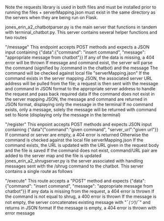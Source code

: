 Note the requests library is used in both files and must be installed prior to running the files + serverMapping.json must exist in the same directory as the servers when they are being run on Flask.

jones_erin_a2_chatbotparser.py is the main server that functions in tandem with terminal_chatbot.py. This server contains several helper functions and two routes

"/message"
This endpoint accepts POST methods and expects a JSON input containing {"data":{"command": "insert command", "message": "appropriate message from chatbot"}}
If any of the data is missing, a 404 error will be thrown
If message and command exist, the server will parse the command (signified by /command in the chatbot) and the message
The command will be checked against local file "serverMapping.json"
If the command exists in the server mapping JSON, the associated server URL address will be pulled from the file; a request is then sent with the message and command in JSON format to the appropriate server address to handle the request and pass back required data
If the command does not exist in the server mapping JSON, the message and command are returned in JSON format, displaying only the message in the terminal
If no command exists, only a message, solely the message will be returned with command set to None (displaying only the message in the terminal)

"/register"
This enpoint accepts POST methods and expects JSON input containing {"data"{"command":"given command", "server_url":"given url"}}
If command or server are empty, a 404 error is returned
Otherwise the command is checked against the local file serverMapping.json
If the command exists, the URL is updated with the URL given in the request body and the file is saved
If the command does not exist, command/URL pair are added to the server map and the file is updated
jones_erin_a2_shrugserver.py is the server associated with handling messages sent with the /shrug command to the chatbot. This server contains a single route as follows

"/execute"
This route accepts a "POST" method and expects {"data":{"command": "insert command", "message": "appropriate message from chatbot"}}
If any data is missing from the request, a 404 error is thrown
If the command is not equal to shrug, a 400 error is thrown
If the message is not empty, the server concatenates existing message with "¯_(ツ)_/¯" and returns in JSON format
If the message is empty, a 404 error is thrown with error message